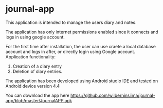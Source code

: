 # journal-app
This application is intended to manage the users diary and notes.

The application has only internet permissions enabled since it connects and logs in using google account.

For the first time after installation, the user can use craete a local database account and logs in after, or directly login using Google account.
Application functionality:

1. Creation of a diary entry
2. Deletion of diary entries.

The application has been developed using Android studio IDE and tested on Android device version 4.4

You can download the app here https://github.com/wilberninsiima/journal-app/blob/master/JournalAPP.apk
